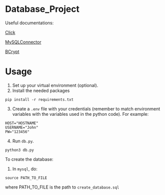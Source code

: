 # Database_Project

Useful documentations:

[Click](https://click.palletsprojects.com/en/8.1.x/quickstart/)

[MySQLConnector](https://dev.mysql.com/doc/connector-python/en/connector-python-introduction.html)

[BCrypt](https://github.com/pyca/bcrypt/)


# Usage

1. Set up your virtual environment (optional).
2. Install the needed packages

```
pip install -r requirements.txt
```

3. Create a `.env` file with your credentials (remember to match environment variables with the variables used in the python code). For example:

```
HOST="HOSTNAME"
USERNAME="John"
PW="123456"
```

4. Run `db.py`.

```
python3 db.py
```

To create the database:

1. In `mysql`, do:

```
source PATH_TO_FILE
```

where PATH_TO_FILE is the path to `create_database.sql`
